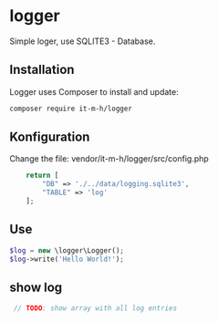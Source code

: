 # logger
Simple loger, use SQLITE3 - Database.

## Installation
Logger uses Composer to install and update:

```bash
composer require it-m-h/logger
```
## Konfiguration

Change the file: vendor/it-m-h/logger/src/config.php

```php
    return [
        "DB" => './../data/logging.sqlite3',
        "TABLE" => 'log'
    ];
```

## Use
```php
$log = new \logger\Logger();
$log->write('Hello World!');

``` 


## show log
```php
 // TODO: show array with all log entries
```